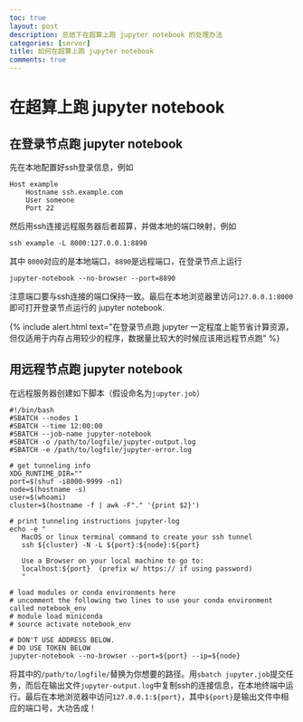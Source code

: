 ```yaml
---
toc: true
layout: post
description: 总结下在超算上跑 jupyter notebook 的处理办法
categories: [server]
title: 如何在超算上跑 jupyter notebook
comments: true
---
```


# 在超算上跑 jupyter notebook

## 在登录节点跑 jupyter notebook
先在本地配置好ssh登录信息，例如
```shell
Host example
    Hostname ssh.example.com
    User someone
    Port 22
```
然后用ssh连接远程服务器后者超算，并做本地的端口映射，例如
```shell
ssh example -L 8000:127.0.0.1:8890
```
其中 `8000`对应的是本地端口，`8890`是远程端口，在登录节点上运行
```shell
jupyter-notebook --no-browser --port=8890
```
注意端口要与ssh连接的端口保持一致。最后在本地浏览器里访问`127.0.0.1:8000`即可打开登录节点运行的 jupyter notebook.

{% include alert.html text="在登录节点跑 jupyter 一定程度上能节省计算资源，但仅适用于内存占用较少的程序，数据量比较大的时候应该用远程节点跑" %}

## 用远程节点跑 jupyter notebook
在远程服务器创建如下脚本（假设命名为`jupyter.job`）
```shell
#!/bin/bash
#SBATCH --nodes 1
#SBATCH --time 12:00:00
#SBATCH --job-name jupyter-notebook
#SBATCH -o /path/to/logfile/jupyter-output.log
#SBATCH -e /path/to/logfile/jupyter-error.log

# get tunneling info
XDG_RUNTIME_DIR=""
port=$(shuf -i8000-9999 -n1)
node=$(hostname -s)
user=$(whoami)
cluster=$(hostname -f | awk -F"." '{print $2}')

# print tunneling instructions jupyter-log
echo -e "
   MacOS or linux terminal command to create your ssh tunnel
   ssh ${cluster} -N -L ${port}:${node}:${port} 

   Use a Browser on your local machine to go to:
   localhost:${port}  (prefix w/ https:// if using password)
   "

# load modules or conda environments here
# uncomment the following two lines to use your conda environment called notebook_env
# module load miniconda
# source activate notebook_env

# DON'T USE ADDRESS BELOW.
# DO USE TOKEN BELOW
jupyter-notebook --no-browser --port=${port} --ip=${node}
```
将其中的`/path/to/logfile/`替换为你想要的路径。用`sbatch jupyter.job`提交任务，而后在输出文件`jupyter-output.log`中复制ssh的连接信息，在本地终端中运行。最后在本地浏览器中访问`127.0.0.1:${port}`，其中`${port}`是输出文件中相应的端口号，大功告成！